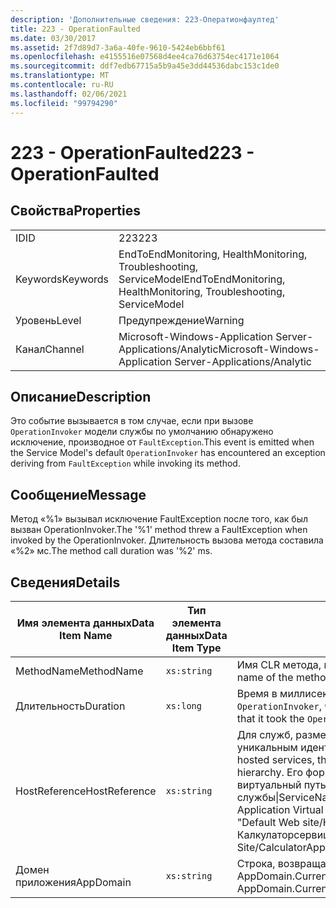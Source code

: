 ```yaml
---
description: 'Дополнительные сведения: 223-Оператионфаултед'
title: 223 - OperationFaulted
ms.date: 03/30/2017
ms.assetid: 2f7d89d7-3a6a-40fe-9610-5424eb6bbf61
ms.openlocfilehash: e4155516e07568d4ee4ca76d63754ec4171e1064
ms.sourcegitcommit: ddf7edb67715a5b9a45e3dd44536dabc153c1de0
ms.translationtype: MT
ms.contentlocale: ru-RU
ms.lasthandoff: 02/06/2021
ms.locfileid: "99794290"
---
```

# <a name="223---operationfaulted"></a><span data-ttu-id="c21e8-103">223 - OperationFaulted</span><span class="sxs-lookup"><span data-stu-id="c21e8-103">223 - OperationFaulted</span></span>

## <a name="properties"></a><span data-ttu-id="c21e8-104">Свойства</span><span class="sxs-lookup"><span data-stu-id="c21e8-104">Properties</span></span>  
  
|||  
|-|-|  
|<span data-ttu-id="c21e8-105">ID</span><span class="sxs-lookup"><span data-stu-id="c21e8-105">ID</span></span>|<span data-ttu-id="c21e8-106">223</span><span class="sxs-lookup"><span data-stu-id="c21e8-106">223</span></span>|  
|<span data-ttu-id="c21e8-107">Keywords</span><span class="sxs-lookup"><span data-stu-id="c21e8-107">Keywords</span></span>|<span data-ttu-id="c21e8-108">EndToEndMonitoring, HealthMonitoring, Troubleshooting, ServiceModel</span><span class="sxs-lookup"><span data-stu-id="c21e8-108">EndToEndMonitoring, HealthMonitoring, Troubleshooting, ServiceModel</span></span>|  
|<span data-ttu-id="c21e8-109">Уровень</span><span class="sxs-lookup"><span data-stu-id="c21e8-109">Level</span></span>|<span data-ttu-id="c21e8-110">Предупреждение</span><span class="sxs-lookup"><span data-stu-id="c21e8-110">Warning</span></span>|  
|<span data-ttu-id="c21e8-111">Канал</span><span class="sxs-lookup"><span data-stu-id="c21e8-111">Channel</span></span>|<span data-ttu-id="c21e8-112">Microsoft-Windows-Application Server-Applications/Analytic</span><span class="sxs-lookup"><span data-stu-id="c21e8-112">Microsoft-Windows-Application Server-Applications/Analytic</span></span>|  
  
## <a name="description"></a><span data-ttu-id="c21e8-113">Описание</span><span class="sxs-lookup"><span data-stu-id="c21e8-113">Description</span></span>  

 <span data-ttu-id="c21e8-114">Это событие вызывается в том случае, если при вызове `OperationInvoker` модели службы по умолчанию обнаружено исключение, производное от `FaultException`.</span><span class="sxs-lookup"><span data-stu-id="c21e8-114">This event is emitted when the Service Model's default `OperationInvoker` has encountered an exception deriving from `FaultException` while invoking its method.</span></span>  
  
## <a name="message"></a><span data-ttu-id="c21e8-115">Сообщение</span><span class="sxs-lookup"><span data-stu-id="c21e8-115">Message</span></span>  

 <span data-ttu-id="c21e8-116">Метод «%1» вызывал исключение FaultException после того, как был вызван OperationInvoker.</span><span class="sxs-lookup"><span data-stu-id="c21e8-116">The '%1' method threw a FaultException when invoked by the OperationInvoker.</span></span> <span data-ttu-id="c21e8-117">Длительность вызова метода составила «%2» мс.</span><span class="sxs-lookup"><span data-stu-id="c21e8-117">The method call duration was '%2' ms.</span></span>  
  
## <a name="details"></a><span data-ttu-id="c21e8-118">Сведения</span><span class="sxs-lookup"><span data-stu-id="c21e8-118">Details</span></span>  
  
|<span data-ttu-id="c21e8-119">Имя элемента данных</span><span class="sxs-lookup"><span data-stu-id="c21e8-119">Data Item Name</span></span>|<span data-ttu-id="c21e8-120">Тип элемента данных</span><span class="sxs-lookup"><span data-stu-id="c21e8-120">Data Item Type</span></span>|<span data-ttu-id="c21e8-121">Описание</span><span class="sxs-lookup"><span data-stu-id="c21e8-121">Description</span></span>|  
|--------------------|--------------------|-----------------|  
|<span data-ttu-id="c21e8-122">MethodName</span><span class="sxs-lookup"><span data-stu-id="c21e8-122">MethodName</span></span>|`xs:string`|<span data-ttu-id="c21e8-123">Имя CLR метода, который был вызван `OperationInvoker`.</span><span class="sxs-lookup"><span data-stu-id="c21e8-123">The CLR name of the method that was invoked by the `OperationInvoker`.</span></span>|  
|<span data-ttu-id="c21e8-124">Длительность</span><span class="sxs-lookup"><span data-stu-id="c21e8-124">Duration</span></span>|`xs:long`|<span data-ttu-id="c21e8-125">Время в миллисекундах, которое потребовалось `OperationInvoker`, чтобы вызвать метод.</span><span class="sxs-lookup"><span data-stu-id="c21e8-125">The time, in milliseconds, that it took the `OperationInvoker` to invoke the method.</span></span>|  
|<span data-ttu-id="c21e8-126">HostReference</span><span class="sxs-lookup"><span data-stu-id="c21e8-126">HostReference</span></span>|`xs:string`|<span data-ttu-id="c21e8-127">Для служб, размещенных на веб-узле, это поле является уникальным идентификатором службы в веб-иерархии.</span><span class="sxs-lookup"><span data-stu-id="c21e8-127">For Web-hosted services, this field uniquely identifies the service in the Web hierarchy.</span></span> <span data-ttu-id="c21e8-128">Его формат определяется как "имя веб-сайта виртуальный путь к приложению&#124;виртуальный путь службы&#124;ServiceName".</span><span class="sxs-lookup"><span data-stu-id="c21e8-128">Its format is defined as 'Web Site Name Application Virtual Path&#124;Service Virtual Path&#124;ServiceName'.</span></span> <span data-ttu-id="c21e8-129">Пример: "Default Web site/Калкулатораппликатион&#124;/Калкулаторсервице.СВК&#124;CalculatorService".</span><span class="sxs-lookup"><span data-stu-id="c21e8-129">Example: 'Default Web Site/CalculatorApplication&#124;/CalculatorService.svc&#124;CalculatorService'.</span></span>|  
|<span data-ttu-id="c21e8-130">Домен приложения</span><span class="sxs-lookup"><span data-stu-id="c21e8-130">AppDomain</span></span>|`xs:string`|<span data-ttu-id="c21e8-131">Строка, возвращаемая AppDomain.CurrentDomain.FriendlyName.</span><span class="sxs-lookup"><span data-stu-id="c21e8-131">The string returned by AppDomain.CurrentDomain.FriendlyName.</span></span>|
